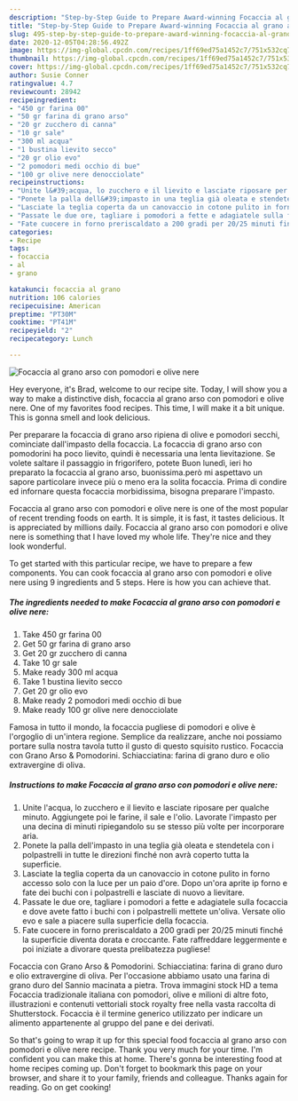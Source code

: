 ```yaml
---
description: "Step-by-Step Guide to Prepare Award-winning Focaccia al grano arso con pomodori e olive nere"
title: "Step-by-Step Guide to Prepare Award-winning Focaccia al grano arso con pomodori e olive nere"
slug: 495-step-by-step-guide-to-prepare-award-winning-focaccia-al-grano-arso-con-pomodori-e-olive-nere
date: 2020-12-05T04:28:56.492Z
image: https://img-global.cpcdn.com/recipes/1ff69ed75a1452c7/751x532cq70/focaccia-al-grano-arso-con-pomodori-e-olive-nere-recipe-main-photo.jpg
thumbnail: https://img-global.cpcdn.com/recipes/1ff69ed75a1452c7/751x532cq70/focaccia-al-grano-arso-con-pomodori-e-olive-nere-recipe-main-photo.jpg
cover: https://img-global.cpcdn.com/recipes/1ff69ed75a1452c7/751x532cq70/focaccia-al-grano-arso-con-pomodori-e-olive-nere-recipe-main-photo.jpg
author: Susie Conner
ratingvalue: 4.7
reviewcount: 28942
recipeingredient:
- "450 gr farina 00"
- "50 gr farina di grano arso"
- "20 gr zucchero di canna"
- "10 gr sale"
- "300 ml acqua"
- "1 bustina lievito secco"
- "20 gr olio evo"
- "2 pomodori medi occhio di bue"
- "100 gr olive nere denocciolate"
recipeinstructions:
- "Unite l&#39;acqua, lo zucchero e il lievito e lasciate riposare per qualche minuto. Aggiungete poi le farine, il sale e l&#39;olio. Lavorate l&#39;impasto per una decina di minuti ripiegandolo su se stesso più volte per incorporare aria."
- "Ponete la palla dell&#39;impasto in una teglia già oleata e stendetela con i polpastrelli in tutte le direzioni finché non avrà coperto tutta la superficie."
- "Lasciate la teglia coperta da un canovaccio in cotone pulito in forno accesso solo con la luce per un paio d&#39;ore. Dopo un&#39;ora aprite ip forno e fate dei buchi con i polpastrelli e lasciate di nuovo a lievitare."
- "Passate le due ore, tagliare i pomodori a fette e adagiatele sulla focaccia e dove avete fatto i buchi con i polpastrelli mettete un&#39;oliva. Versate olio evo e sale a piacere sulla superficie della focaccia."
- "Fate cuocere in forno preriscaldato a 200 gradi per 20/25 minuti finché la superficie diventa dorata e croccante. Fate raffreddare leggermente e poi iniziate a divorare questa prelibatezza pugliese!"
categories:
- Recipe
tags:
- focaccia
- al
- grano

katakunci: focaccia al grano 
nutrition: 106 calories
recipecuisine: American
preptime: "PT30M"
cooktime: "PT41M"
recipeyield: "2"
recipecategory: Lunch

---
```



![Focaccia al grano arso con pomodori e olive nere](https://img-global.cpcdn.com/recipes/1ff69ed75a1452c7/751x532cq70/focaccia-al-grano-arso-con-pomodori-e-olive-nere-recipe-main-photo.jpg)

Hey everyone, it's Brad, welcome to our recipe site. Today, I will show you a way to make a distinctive dish, focaccia al grano arso con pomodori e olive nere. One of my favorites food recipes. This time, I will make it a bit unique. This is gonna smell and look delicious.

Per preparare la focaccia di grano arso ripiena di olive e pomodori secchi, cominciate dall&#39;impasto della focaccia. La focaccia di grano arso con pomodorini ha poco lievito, quindi è necessaria una lenta lievitazione. Se volete saltare il passaggio in frigorifero, potete Buon lunedì, ieri ho preparato la focaccia al grano arso, buonissima.però mi aspettavo un sapore particolare invece più o meno era la solita focaccia. Prima di condire ed infornare questa focaccia morbidissima, bisogna preparare l&#39;impasto.

Focaccia al grano arso con pomodori e olive nere is one of the most popular of recent trending foods on earth. It is simple, it is fast, it tastes delicious. It is appreciated by millions daily. Focaccia al grano arso con pomodori e olive nere is something that I have loved my whole life. They're nice and they look wonderful.


To get started with this particular recipe, we have to prepare a few components. You can cook focaccia al grano arso con pomodori e olive nere using 9 ingredients and 5 steps. Here is how you can achieve that.

<!--inarticleads1-->

##### The ingredients needed to make Focaccia al grano arso con pomodori e olive nere:

1. Take 450 gr farina 00
1. Get 50 gr farina di grano arso
1. Get 20 gr zucchero di canna
1. Take 10 gr sale
1. Make ready 300 ml acqua
1. Take 1 bustina lievito secco
1. Get 20 gr olio evo
1. Make ready 2 pomodori medi occhio di bue
1. Make ready 100 gr olive nere denocciolate


Famosa in tutto il mondo, la focaccia pugliese di pomodori e olive è l&#39;orgoglio di un&#39;intera regione. Semplice da realizzare, anche noi possiamo portare sulla nostra tavola tutto il gusto di questo squisito rustico. Focaccia con Grano Arso &amp; Pomodorini. Schiacciatina: farina di grano duro e olio extravergine di oliva. 

<!--inarticleads2-->

##### Instructions to make Focaccia al grano arso con pomodori e olive nere:

1. Unite l&#39;acqua, lo zucchero e il lievito e lasciate riposare per qualche minuto. Aggiungete poi le farine, il sale e l&#39;olio. Lavorate l&#39;impasto per una decina di minuti ripiegandolo su se stesso più volte per incorporare aria.
1. Ponete la palla dell&#39;impasto in una teglia già oleata e stendetela con i polpastrelli in tutte le direzioni finché non avrà coperto tutta la superficie.
1. Lasciate la teglia coperta da un canovaccio in cotone pulito in forno accesso solo con la luce per un paio d&#39;ore. Dopo un&#39;ora aprite ip forno e fate dei buchi con i polpastrelli e lasciate di nuovo a lievitare.
1. Passate le due ore, tagliare i pomodori a fette e adagiatele sulla focaccia e dove avete fatto i buchi con i polpastrelli mettete un&#39;oliva. Versate olio evo e sale a piacere sulla superficie della focaccia.
1. Fate cuocere in forno preriscaldato a 200 gradi per 20/25 minuti finché la superficie diventa dorata e croccante. Fate raffreddare leggermente e poi iniziate a divorare questa prelibatezza pugliese!


Focaccia con Grano Arso &amp; Pomodorini. Schiacciatina: farina di grano duro e olio extravergine di oliva. Per l&#39;occasione abbiamo usato una farina di grano duro del Sannio macinata a pietra. Trova immagini stock HD a tema Focaccia tradizionale italiana con pomodori, olive e milioni di altre foto, illustrazioni e contenuti vettoriali stock royalty free nella vasta raccolta di Shutterstock. Focaccia è il termine generico utilizzato per indicare un alimento appartenente al gruppo del pane e dei derivati. 

So that's going to wrap it up for this special food focaccia al grano arso con pomodori e olive nere recipe. Thank you very much for your time. I'm confident you can make this at home. There's gonna be interesting food at home recipes coming up. Don't forget to bookmark this page on your browser, and share it to your family, friends and colleague. Thanks again for reading. Go on get cooking!
